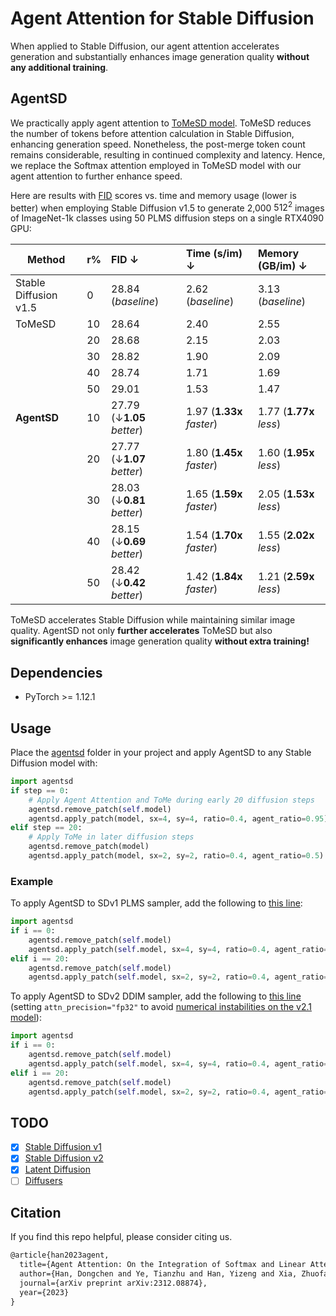 # Agent Attention for Stable Diffusion

When applied to Stable Diffusion, our agent attention accelerates generation and substantially enhances image generation quality **without any additional training**.


## AgentSD
We practically apply agent attention to [ToMeSD model](https://github.com/dbolya/tomesd). ToMeSD reduces the number of tokens before attention calculation in Stable Diffusion, enhancing generation speed. Nonetheless, the post-merge token count remains considerable, resulting in continued complexity and latency. Hence, we replace the Softmax attention employed in ToMeSD model with our agent attention to further enhance speed. 

Here are results with [FID](https://github.com/mseitzer/pytorch-fid) scores vs. time and memory usage (lower is better) when employing Stable Diffusion v1.5 to generate 2,000 $512^2$ images of ImageNet-1k classes using 50 PLMS diffusion steps on a single RTX4090 GPU:

| Method                | r%   | FID ↓                      | Time (s/im) ↓             | Memory (GB/im) ↓        |
| --------------------- | ---- | :------------------------- | :------------------------ | :---------------------- |
| Stable Diffusion v1.5 | 0    | 28.84 (_baseline_)         | 2.62 (_baseline_)         | 3.13 (_baseline_)       |
| ToMeSD                | 10   | 28.64                      | 2.40                      | 2.55                    |
|                       | 20   | 28.68                      | 2.15                      | 2.03                    |
|                       | 30   | 28.82                      | 1.90                      | 2.09                    |
|                       | 40   | 28.74                      | 1.71                      | 1.69                    |
|                       | 50   | 29.01                      | 1.53                      | 1.47 |
| **AgentSD**           | 10   | 27.79 (↓**1.05** _better_) | 1.97 (**1.33x** _faster_) | 1.77 (**1.77x** _less_) |
|                       | 20   | 27.77 (↓**1.07** _better_) | 1.80 (**1.45x** _faster_) | 1.60 (**1.95x** _less_) |
|                       | 30   | 28.03 (↓**0.81** _better_) | 1.65 (**1.59x** _faster_) | 2.05 (**1.53x** _less_) |
|                       | 40   | 28.15 (↓**0.69** _better_) | 1.54 (**1.70x** _faster_) | 1.55 (**2.02x** _less_) |
|                       | 50   | 28.42 (↓**0.42** _better_) | 1.42 (**1.84x** _faster_) | 1.21 (**2.59x** _less_) |

ToMeSD accelerates Stable Diffusion while maintaining similar image quality. AgentSD not only **further accelerates** ToMeSD but also **significantly enhances** image generation quality **without extra training!**

## Dependencies

- PyTorch >= 1.12.1


## Usage
Place the [agentsd](./) folder in your project and apply AgentSD to any Stable Diffusion model with:
```py
import agentsd
if step == 0:
    # Apply Agent Attention and ToMe during early 20 diffusion steps
    agentsd.remove_patch(self.model)
    agentsd.apply_patch(model, sx=4, sy=4, ratio=0.4, agent_ratio=0.95)
elif step == 20:
    # Apply ToMe in later diffusion steps
    agentsd.remove_patch(model)
    agentsd.apply_patch(model, sx=2, sy=2, ratio=0.4, agent_ratio=0.5)
```
### Example
To apply AgentSD to SDv1 PLMS sampler, add the following to [this line](https://github.com/runwayml/stable-diffusion/blob/08ab4d326c96854026c4eb3454cd3b02109ee982/ldm/models/diffusion/plms.py#L143):
```py
import agentsd
if i == 0:
    agentsd.remove_patch(self.model)
    agentsd.apply_patch(self.model, sx=4, sy=4, ratio=0.4, agent_ratio=0.95)
elif i == 20:
    agentsd.remove_patch(self.model)
    agentsd.apply_patch(self.model, sx=2, sy=2, ratio=0.4, agent_ratio=0.5)
```
To apply AgentSD to SDv2 DDIM sampler, add the following to [this line](https://github.com/Stability-AI/stablediffusion/blob/cf1d67a6fd5ea1aa600c4df58e5b47da45f6bdbf/ldm/models/diffusion/ddim.py#L152) (setting ``attn_precision="fp32"`` to avoid [numerical instabilities on the v2.1 model](https://github.com/Stability-AI/stablediffusion/tree/main?tab=readme-ov-file#news)):

```py
import agentsd
if i == 0:
    agentsd.remove_patch(self.model)
    agentsd.apply_patch(self.model, sx=4, sy=4, ratio=0.4, agent_ratio=0.95, attn_precision="fp32")
elif i == 20:
    agentsd.remove_patch(self.model)
    agentsd.apply_patch(self.model, sx=2, sy=2, ratio=0.4, agent_ratio=0.5, attn_precision="fp32")
```

## TODO

 - [x] [Stable Diffusion v1](https://github.com/runwayml/stable-diffusion)
 - [x] [Stable Diffusion v2](https://github.com/Stability-AI/stablediffusion)
 - [x] [Latent Diffusion](https://github.com/CompVis/latent-diffusion)
 - [ ] [Diffusers](https://github.com/huggingface/diffusers)

## Citation

If you find this repo helpful, please consider citing us.

```latex
@article{han2023agent,
  title={Agent Attention: On the Integration of Softmax and Linear Attention},
  author={Han, Dongchen and Ye, Tianzhu and Han, Yizeng and Xia, Zhuofan and Song, Shiji and Huang, Gao},
  journal={arXiv preprint arXiv:2312.08874},
  year={2023}
}
```

